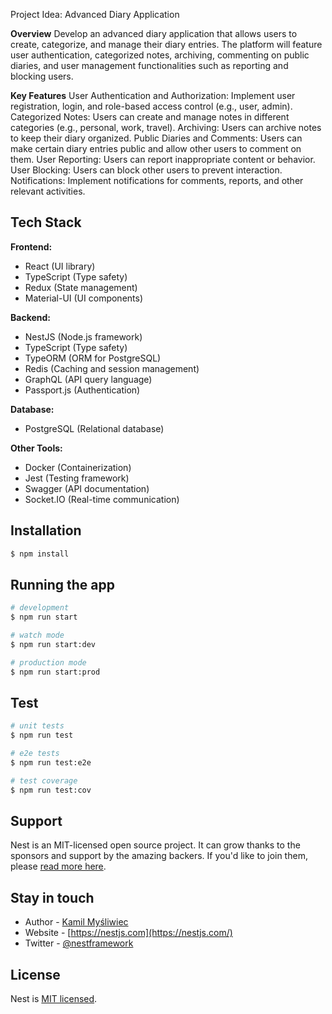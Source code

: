 Project Idea: Advanced Diary Application

**Overview**
Develop an advanced diary application that allows users to create, categorize, and manage their diary entries. The platform will feature user authentication, categorized notes, archiving, commenting on public diaries, and user management functionalities such as reporting and blocking users.

**Key Features**
User Authentication and Authorization: Implement user registration, login, and role-based access control (e.g., user, admin).
Categorized Notes: Users can create and manage notes in different categories (e.g., personal, work, travel).
Archiving: Users can archive notes to keep their diary organized.
Public Diaries and Comments: Users can make certain diary entries public and allow other users to comment on them.
User Reporting: Users can report inappropriate content or behavior.
User Blocking: Users can block other users to prevent interaction.
Notifications: Implement notifications for comments, reports, and other relevant activities.

## Tech Stack

**Frontend:**

- React (UI library)
- TypeScript (Type safety)
- Redux (State management)
- Material-UI (UI components)

**Backend:**

- NestJS (Node.js framework)
- TypeScript (Type safety)
- TypeORM (ORM for PostgreSQL)
- Redis (Caching and session management)
- GraphQL (API query language)
- Passport.js (Authentication)

**Database:**

- PostgreSQL (Relational database)

**Other Tools:**

- Docker (Containerization)
- Jest (Testing framework)
- Swagger (API documentation)
- Socket.IO (Real-time communication)

## Installation

```bash
$ npm install
```

## Running the app

```bash
# development
$ npm run start

# watch mode
$ npm run start:dev

# production mode
$ npm run start:prod
```

## Test

```bash
# unit tests
$ npm run test

# e2e tests
$ npm run test:e2e

# test coverage
$ npm run test:cov
```

## Support

Nest is an MIT-licensed open source project. It can grow thanks to the sponsors and support by the amazing backers. If you'd like to join them, please [read more here](https://docs.nestjs.com/support).

## Stay in touch

- Author - [Kamil Myśliwiec](https://kamilmysliwiec.com)
- Website - [https://nestjs.com](https://nestjs.com/)
- Twitter - [@nestframework](https://twitter.com/nestframework)

## License

Nest is [MIT licensed](LICENSE).
